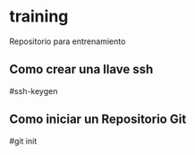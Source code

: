 # training
Repositorio para entrenamiento

## Como crear una llave ssh
#ssh-keygen

## Como iniciar un Repositorio Git
#git init
